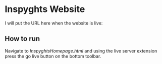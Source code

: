 # Inspyghts Website

I will put the URL here when the website is live:


## How to run

Navigate to _InspyghtsHomepage.html_ and using the live server extension press the go live button on the bottom toolbar.
